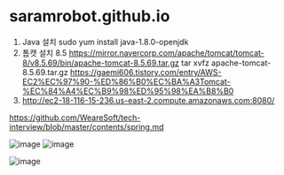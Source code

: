 # saramrobot.github.io

1. Java 설치
sudo yum install java-1.8.0-openjdk
2. 톰캣 설치 8.5
https://mirror.navercorp.com/apache/tomcat/tomcat-8/v8.5.69/bin/apache-tomcat-8.5.69.tar.gz
tar xvfz apache-tomcat-8.5.69.tar.gz
https://gaemi606.tistory.com/entry/AWS-EC2%EC%97%90-%ED%86%B0%EC%BA%A3Tomcat-%EC%84%A4%EC%B9%98%ED%95%98%EA%B8%B0
3. http://ec2-18-116-15-236.us-east-2.compute.amazonaws.com:8080/

https://github.com/WeareSoft/tech-interview/blob/master/contents/spring.md

![image](https://user-images.githubusercontent.com/87711497/126344974-2545bb3b-ecb0-4966-aa5c-264bef508a91.png)
![image](https://user-images.githubusercontent.com/87711497/126345012-eb104067-4499-443b-8ff3-613c6fe601d8.png)

![image](https://user-images.githubusercontent.com/87711497/126412999-c1c02538-4795-4524-b2b7-b8c8284e1f51.png)

